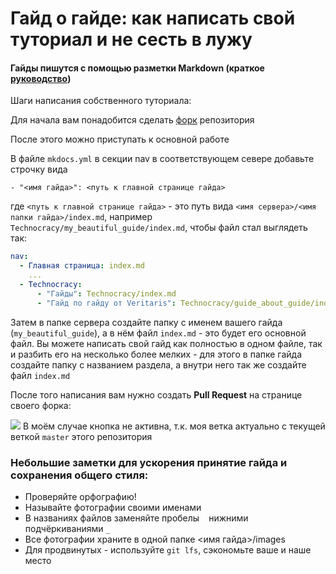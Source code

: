 # Гайд о гайде: как написать свой туториал и не сесть в лужу

#### Гайды пишутся с помощью разметки Markdown (краткое [руководство](https://gist.github.com/Jekins/2bf2d0638163f1294637))

Шаги написания собственного туториала:

Для начала вам понадобится сделать [форк](https://github.com/Dreamfinity/Guides/fork) репозитория

После этого можно приступать к основной работе

В файле `mkdocs.yml` в секции nav в соответствующем севере добавьте строчку вида 

```
- "<имя гайда>": <путь к главной странице гайда>
```
где `<путь к главной странице гайда>` - это путь вида `<имя сервера>/<имя папки гайда>/index.md`, например
`Technocracy/my_beautiful_guide/index.md`, чтобы файл стал выглядеть так:

```yaml
nav:
  - Главная страница: index.md
    ...
  - Technocracy:
      - "Гайды": Technocracy/index.md
      - "Гайд по гайду от Veritaris": Technocracy/guide_about_guide/index.md
```

Затем в папке сервера создайте папку с именем вашего гайда (`my_beautiful_guide`), а в нём файл `index.md` - это будет 
его основной файл. Вы можете написать свой гайд как полностью в одном файле, так и разбить его на несколько более мелких - для
этого в папке гайда создайте папку с названием раздела, а внутри него так же создайте файл `index.md`

После того написания вам нужно создать **Pull Request** на странице своего форка:

![](./images/PR_disabled.png)
В моём случае кнопка не активна, т.к. моя ветка актуально с текущей веткой `master` этого репозитория

### Небольшие заметки для ускорения принятие гайда и сохранения общего стиля:
- Проверяйте орфографию!
- Называйте фотографии своими именами
- В названиях файлов заменяйте пробелы ` ` нижними подчёркиваниями `_`
- Все фотографии храните в одной папке <имя гайда>/images
- Для продвинутых - используйте `git lfs`, сэкономьте ваше и наше место